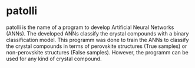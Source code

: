 # patolli
patolli is the name of a program to develop Artificial Neural Networks (ANNs). The developed ANNs classify the crystal compounds with a binary classification model. This programm was done to train the ANNs to classify the crystal compounds in terms of perovskite structures (True samples) or non-perovskite structures (False samples). However, the programm can be used for any kind of crystal compound.
